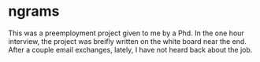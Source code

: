 # ngrams

This was a preemployment project given to me by a Phd.  In the one hour interview, the project was breifly written on the white board near the end.  After a couple email exchanges, lately, I have not heard back about the job.
